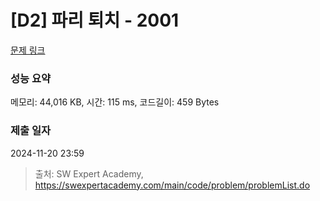 # [D2] 파리 퇴치 - 2001 

[문제 링크](https://swexpertacademy.com/main/code/problem/problemDetail.do?contestProbId=AV5PzOCKAigDFAUq) 

### 성능 요약

메모리: 44,016 KB, 시간: 115 ms, 코드길이: 459 Bytes

### 제출 일자

2024-11-20 23:59



> 출처: SW Expert Academy, https://swexpertacademy.com/main/code/problem/problemList.do
